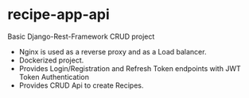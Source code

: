 # recipe-app-api
Basic Django-Rest-Framework CRUD project
  - Nginx is used as a reverse proxy and as a Load balancer.
  - Dockerized project.
  - Provides Login/Registration and Refresh Token endpoints with JWT Token Authentication
  - Provides CRUD Api to create Recipes.
